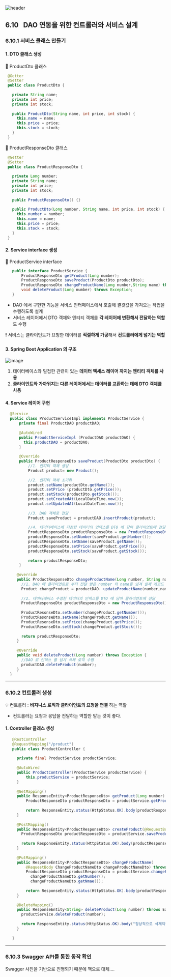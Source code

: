 ![header](https://capsule-render.vercel.app/api?type=wave&color=C3E5AE&height=200&section=header&text=Spring&nbsp;Boot&nbsp;Study&fontSize=50&fontColor=000000)

## 6.10 &nbsp; DAO 연동을 위한 컨트롤러와 서비스 설계  

  ### 6.10.1 서비스 클래스 만들기
  #### 1. DTO 클래스 생성 
  
  :star2: ProductDto 클래스
  
  ``` java
   @Getter
   @Setter
   public class ProductDto {
     
     private String name;
     private int price;
     private int stock;
     
     public ProductDto(String name, int price, int stock) {
       this.name = name;
       this.price = price;
       this.stock = stock;
     }
   }  

  ```   
  
  
   :star2: ProductResponseDto 클래스
  
  ``` java
   @Getter
   @Setter
   public class ProductResponseDto {
     
     private Long number;
     private String name;
     private int price;
     private int stock;
     
     public ProductResponseDto() {}
     
     public ProductDto(Long number, String name, int price, int stock) {
       this.number = number;
       this.name = name;
       this.price = price;
       this.stock = stock;
     }
   }  

  ```  
  #### 2. Service interface 생성
  
   :star2: ProductService interface  
   
   ```java
      public interface ProductService {
          ProductResponseDto getProduct(Long number);
          ProductResponseDto saveProduct(ProductDto productDto);
          ProductResponseDto changeProductName(Long number,String name) throws Exception;
          void deleteProduct(Long number) throws Exception;
      }
   ```    
   
   
   * DAO 에서 구현한 기능을 서비스 인터페이스에서 호출해 결괏값을 가져오는 작업을 수행하도록 설계   
   * 서비스 레이어에서 DTO 객체와 엔티티 객체를 **각 레이어에 변환해서 전달하는 역할**도 수행
   
   :exclamation: 서비스는 클라이언트가 요청한 데이터를 **적절하게 가공**해서 **컨트롤러에게 넘기는 역할**
   
   #### 3. Spring Boot Application 의 구조 
   
   ![image](https://user-images.githubusercontent.com/78422940/225923750-690e630e-973a-462a-9b76-58b3b71e1b41.png)
   
   1. 데이터베이스와 밀접한 관련이 있는 **데이터 액세스 레이어 까지는 엔티티 객체를 사용**
   2. **클라이언트와 가까워지는 다른 레이어에서는 데이터를 교환하는 데에 DTO 객체를 사용**


  #### 4. Service 레이어 구현
  
  ```java
    @Service
    public class ProductServiceImpl implements ProductService {
        private final ProductDAO productDAO;
        
        @AutoWired
        public ProudctServiceImpl (ProductDAO productDAO) {
          this.productDAO = productDAO;
        }
      
        @Override
        public ProductResponseDto saveProduct(ProductDto productDto) {
            //1. 엔티티 객체 생성
            Product product= new Product();
            
            //2. 엔티티 객체 초기화
            product.setName(productDto.getName());
            product.setPrice (productDto.getPrice());
            product.setStock(productDto.getStock());
            product.setCreatedAt(LocalDateTime.now());
            product.setUpdatedAt(LocalDateTime.now());
            
            //3. DAO 객체로 전달
            Product saveProduct = productDAO.insertProduct(product);
          
            //4. 데이터베이스에 저장한 데이터의 인덱스를 DTO 에 담아 클라이언트에 전달
            ProductResponseDto productResponseDto = new ProductResponseDto();
            productResponseDto.setNumber(saveProduct.getNumber());
            productResponseDto.setName(saveProduct.getName());
            productResponseDto.setPrice(saveProduct.getPrice());
            productResponseDto.setStock(saveProduct.getStock());
          
            return productResponseDto;
        }
        
       @override
       public ProductResponseDto changeProductName(Long number, String name) throws Exception {
         //1. DAO 에 클라이언트로 부터 전달 받은 number 와 name을 넘겨 실제 레코드 값을 변경하는 작업 수행
         Product changeProduct = productDAO. updateProductName(number,name);
         
         //2. 데이터베이스 수정한 데이터의 인덱스를 DTO 에 담아 클라이언트에 전달
         ProductResponseDto productResponseDto = new ProductResponseDto();
         
         ProductResonseDto.setNumber(changeProduct.getNumber());
         ProductResonseDto.setName(changeProduct.getName());
         ProductResonseDto.setPrice(changeProduct.getPrice());
         ProductResonseDto.setStock(changeProduct.getStock());
         
         return productResponseDto;
       }  
      
       @Override
       public void deleteProduct(Long number) throws Exception {
         //DAO 로 인덱스 를 넘겨 삭제 로직 수행
         productDAO.deleteProduct(number);
       }
    }
  ```  
 ------------------------------------------------------------------------------- 
   ### 6.10.2 컨트롤러 생성  
   
   :bulb: 컨트롤러 : **비지니스 로직과 클라이언트의 요청을 연결** 하는 역할
   * 컨트롤러는 요청과 응답을 전달하는 역할만 맡는 것이 좋다.  

  #### 1. Controller 클래스 생성  
  
  
   ```java
      @RestController
      @RequestMapping("/product")
      public class ProductController {
        
        private final ProductService productService;
        
        @AutoWired
        public ProductController(ProductService productService) {
            this.productService = productService;
        }
        
        @GetMapping()
        public ResponseEntity<ProductResponseDto> getProduct(Long number) {
            ProductResponseDto productResponseDto = productService.getProduct(number);
          
            return ResponseEntity.status(HttpStatus.OK).body(productResponseDto);
        }
        
        @PostMapping()
        public ResponseEntity<ProductResponseDto> createProduct(@RequestBody ProductDto productDto) {
          ProductResponseDto productResponseDto = productService.saveProduct(productDto);
          
          return ResponseEntity.status(HttpStatus.OK).body(productResponseDto);
        }
        
        @PutMapping()
        public ResponseEntity<ProductResponseDto> changeProductName(
            @RequestBody ChangeProductNameDto changeProductNameDto) throws Exception {
            ProductResponseDto productResponseDto = productService.changeProductName(
              changeProductNameDto.getNumber();
              changeProductNameDto.getNmae());
            
            return ResponseEntity.status(HttpStatus.OK).body(productResponseDto);
        }
        
        @DeleteMapping()
        public ResponseEntity<String> deleteProduct(Long number) throws Excpetion {
          productService.deleteProduct(number);
          
          return ResponseEntity.status(HttpStatus.OK).body("정상적으로 삭제되었습니다.");
        }
      
      }
  ```  
--------------------------------------------------
### 6.10.3 Swagger API를 통한 동작 확인

Swagger 사진을 기반으로 진행되기 때문에 책으로 대체....

